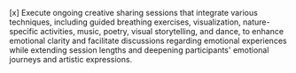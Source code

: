 [x] Execute ongoing creative sharing sessions that integrate various techniques, including guided breathing exercises, visualization, nature-specific activities, music, poetry, visual storytelling, and dance, to enhance emotional clarity and facilitate discussions regarding emotional experiences while extending session lengths and deepening participants' emotional journeys and artistic expressions.